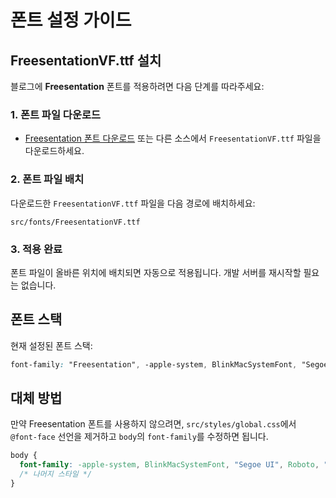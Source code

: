 # 폰트 설정 가이드

## FreesentationVF.ttf 설치

블로그에 **Freesentation** 폰트를 적용하려면 다음 단계를 따라주세요:

### 1. 폰트 파일 다운로드
- [Freesentation 폰트 다운로드](https://fonts.google.com/specimen/Freesentation) 또는 다른 소스에서 `FreesentationVF.ttf` 파일을 다운로드하세요.

### 2. 폰트 파일 배치
다운로드한 `FreesentationVF.ttf` 파일을 다음 경로에 배치하세요:
```
src/fonts/FreesentationVF.ttf
```

### 3. 적용 완료
폰트 파일이 올바른 위치에 배치되면 자동으로 적용됩니다. 개발 서버를 재시작할 필요는 없습니다.

## 폰트 스택
현재 설정된 폰트 스택:
```css
font-family: "Freesentation", -apple-system, BlinkMacSystemFont, "Segoe UI", Roboto, "Helvetica Neue", Arial, sans-serif;
```

## 대체 방법
만약 Freesentation 폰트를 사용하지 않으려면, `src/styles/global.css`에서 `@font-face` 선언을 제거하고 `body`의 `font-family`를 수정하면 됩니다.

```css
body {
  font-family: -apple-system, BlinkMacSystemFont, "Segoe UI", Roboto, "Helvetica Neue", Arial, sans-serif;
  /* 나머지 스타일 */
}
```